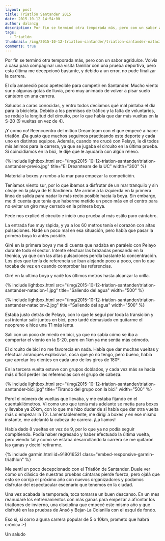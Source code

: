 ```yaml
---
layout: post
title: Triatlón Santander 2015
date: 2015-10-12 14:54:00
author: dalanzg
description: Por fin se terminó otra temporada más, pero con un sabor agridulce. Volvía a casa para compaginar una visita familiar con una prueba deportiva, pero esta última me decepcionó bastante, y debido a un error, no pude finalizar la carrera.
tags:
  - Triatlón
thumbnail: /img/2015-10-12-triatlon-santander/triatlon-santander-natacion-1.jpg
comments: true
---
```


Por fin se terminó otra temporada más, pero con un sabor agridulce. Volvía a casa para compaginar una visita familiar con una prueba deportiva, pero esta última me decepcionó bastante, y debido a un error, no pude finalizar la carrera.

El día amaneció poco apetecible para competir en Santander. Mucho viento sur y algunas gotas de lluvia, pero muy animado de volver a pisar suelo cántabro en una carrera.

Saludos a caras conocidas, y entro todos decíamos qué mal pintaba el día para la bicicleta. Debido a los permisos de tráfico y la falta de voluntarios, se redujo la longitud del circuito, por lo que había que dar más vueltas en la S-20 (9 vueltas en vez de 4).

¡Y como no! Reencuentro del mítico Dreamteam con el que empecé a hacer triatlón. ¡Da gusto que muchos seguimos practicando este deporte y cada uno en distintos equipos. Además, cuando me crucé con Pelayo, le di todos mis ánimos para la carrera, ya que se jugaba el circuito en la última prueba. Si coincidíamos en la bici, le dije que le ayudaría con algún relevo.

{% include lightbox.html src="/img/2015-10-12-triatlon-santander/triatlon-santander-previo.jpg" title="El Dreamteam de la UC" width="300" %}

Material a boxes y rumbo a la mar para empezar la competición.

Teníamos viento sur, por lo que íbamos a disfrutar de un mar tranquilo y sin oleaje en la playa de El Sardinero. Me arrimé a la izquierda en la primera línea de salida para nadar lo más recto posible hacia la boya. Sin embargo, me di cuenta que tenía que haberme metido un poco más en el centro para no evitar un giro muy cerrado en la primera boya.

Fede nos explicó el circuito e inició una prueba al más estilo puro cántabro.

La entrada fue muy rápida, y ya a los 60 metros tenía el corazón con altas pulsaciones. Nadé un poco mal en esa situación, pero había que pasar la primera boya lo antes posible.

Giré en la primera boya y me di cuenta que nadaba en paralelo con Pelayo durante todo el sector. Intenté efectuar las brazadas pensando en la técnica, ya que con las altas pulsaciones perdía bastante la concentración. Los pies que tenía de referencia se iban alejando poco a poco, con lo que tocaba de vez en cuando comprobar las referencias.

Giré en la ultima boya y nadé los últimos metros hasta alcanzar la orilla.

{% include lightbox.html src="/img/2015-10-12-triatlon-santander/triatlon-santander-natacion-1.jpg" title="Saliendo del agua" width="500" %}

{% include lightbox.html src="/img/2015-10-12-triatlon-santander/triatlon-santander-natacion-2.jpg" title="Saliendo del agua" width="500" %}

Estaba justo detrás de Pelayo, con lo que le seguí por toda la transición y así intentar salir juntos en bici, pero tardé demasiado en quitarme el neopreno e hice una T1 más lenta.

Salí con un poco de miedo en bici, ya que no sabía cómo se iba a comportar el viento en la S-20, pero en 1km ya me sentía más cómodo.

El circuito de bici no me favorecía en nada. Había que dar muchas vueltas y efectuar arranques explosivos, cosa que yo no tengo, pero bueno, había que apretar los dientes en cada uno de los giros de 180º.

En la tercera vuelta estuve con grupos doblados, y cada vez más se hacia más difícil perder las referencias con el grupo de cabeza.

{% include lightbox.html src="/img/2015-10-12-triatlon-santander/triatlon-santander-bici.jpg" title="Tirando del grupo con la bici" width="500" %}

Perdí el número de vueltas que llevaba, y me estaba fijando en el cuentakilómetros. Vi como uno que tenía más adelante se metía para boxes y llevaba ya 20km, con lo que me hizo dudar de si había que dar otra vuelta más o empezar la T2. Lamentablemente, me dirigí a boxes y en ese mismo instante, me adelantó la cabeza de carrera. ¡La liamos!

Había dado 8 vueltas en vez de 9, por lo que ya no podía seguir compitiendo. Podía haber regresado y haber efectuado la última vuelta, pero viendo tal y como se estaba desarrollando la carrera se me quitaron las ganas y decidí retirarme.

{% include garmin.html id=918016521 class="embed-responsive-garmin-triathlon" %}

Me sentí un poco decepcionado con el Triatlón de Santander. Duele ver como un clásico de nuestras pruebas cántaras pierde fuerza, pero ojalá que esto se corrija el próximo año con nuevos organizadores y podamos disfrutar del espectacular escenario que tenemos en la ciudad.

Una vez acabada la temporada, toca tomarse un buen descanso. En un mes reanudaré los entrenamientos con más ganas para empezar a afrontar los triatlones de invierno, una disciplina que empecé este mismo año y que disfruté en las pruebas de Ansó y Bejar-La Colanilla con el esquí de fondo.

Eso sí, si corro alguna carrera popular de 5 o 10km, prometo que habrá crónica :-)

Un saludo

